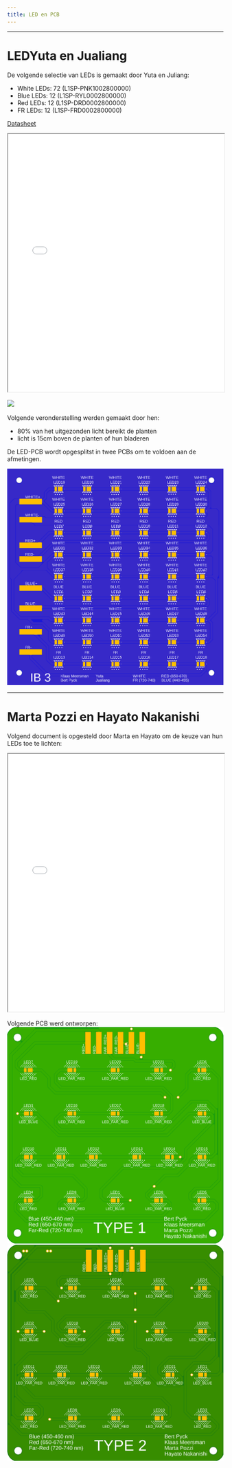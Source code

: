 ```yaml
---
title: LED en PCB
---
```



---

# LEDYuta en Jualiang

De volgende selectie van LEDs is gemaakt door Yuta en Juliang:

* White LEDs: 72  (L1SP-PNK1002800000)
* Blue LEDs: 12  (L1SP-RYL0002800000)
* Red LEDs: 12  (L1SP-DRD0002800000)
* FR LEDs: 12  (L1SP-FRD0002800000)

[Datasheet](https://otmm.lumileds.com/adaptivemedia/f0665283471a2a639ce8c3006456265ad074bde9)

<iframe src="Proposal_of_LED_from_Yuta_Leo.pdf" width="100%" height="600px"></iframe>

![](yutajualian.png)

Volgende veronderstelling werden gemaakt door hen:
* 80% van het uitgezonden licht bereikt de planten
* licht is 15cm boven de planten of hun bladeren



De LED-PCB wordt opgesplitst in twee PCBs om te voldoen aan de afmetingen. 

![](YutaAndJialiangPCB.png)

---

# Marta Pozzi en Hayato Nakanishi

Volgend document is opgesteld door Marta en Hayato om de keuze van hun LEDs toe te lichten:

<iframe src="LED_selection_proposal_document.pdf" width="100%" height="600px"></iframe>

Volgende PCB werd ontworpen:
![](Type1afb.png)
![](Type2afb.png)
